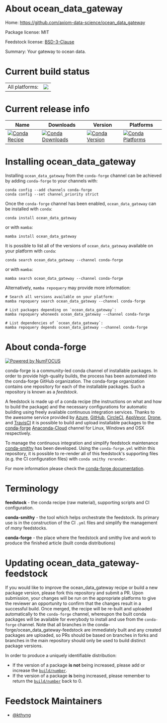 About ocean_data_gateway
========================

Home: https://github.com/axiom-data-science/ocean_data_gateway

Package license: MIT

Feedstock license: [BSD-3-Clause](https://github.com/conda-forge/ocean_data_gateway-feedstock/blob/main/LICENSE.txt)

Summary: Your gateway to ocean data.

Current build status
====================


<table><tr><td>All platforms:</td>
    <td>
      <a href="https://dev.azure.com/conda-forge/feedstock-builds/_build/latest?definitionId=12948&branchName=main">
        <img src="https://dev.azure.com/conda-forge/feedstock-builds/_apis/build/status/ocean_data_gateway-feedstock?branchName=main">
      </a>
    </td>
  </tr>
</table>

Current release info
====================

| Name | Downloads | Version | Platforms |
| --- | --- | --- | --- |
| [![Conda Recipe](https://img.shields.io/badge/recipe-ocean_data_gateway-green.svg)](https://anaconda.org/conda-forge/ocean_data_gateway) | [![Conda Downloads](https://img.shields.io/conda/dn/conda-forge/ocean_data_gateway.svg)](https://anaconda.org/conda-forge/ocean_data_gateway) | [![Conda Version](https://img.shields.io/conda/vn/conda-forge/ocean_data_gateway.svg)](https://anaconda.org/conda-forge/ocean_data_gateway) | [![Conda Platforms](https://img.shields.io/conda/pn/conda-forge/ocean_data_gateway.svg)](https://anaconda.org/conda-forge/ocean_data_gateway) |

Installing ocean_data_gateway
=============================

Installing `ocean_data_gateway` from the `conda-forge` channel can be achieved by adding `conda-forge` to your channels with:

```
conda config --add channels conda-forge
conda config --set channel_priority strict
```

Once the `conda-forge` channel has been enabled, `ocean_data_gateway` can be installed with `conda`:

```
conda install ocean_data_gateway
```

or with `mamba`:

```
mamba install ocean_data_gateway
```

It is possible to list all of the versions of `ocean_data_gateway` available on your platform with `conda`:

```
conda search ocean_data_gateway --channel conda-forge
```

or with `mamba`:

```
mamba search ocean_data_gateway --channel conda-forge
```

Alternatively, `mamba repoquery` may provide more information:

```
# Search all versions available on your platform:
mamba repoquery search ocean_data_gateway --channel conda-forge

# List packages depending on `ocean_data_gateway`:
mamba repoquery whoneeds ocean_data_gateway --channel conda-forge

# List dependencies of `ocean_data_gateway`:
mamba repoquery depends ocean_data_gateway --channel conda-forge
```


About conda-forge
=================

[![Powered by
NumFOCUS](https://img.shields.io/badge/powered%20by-NumFOCUS-orange.svg?style=flat&colorA=E1523D&colorB=007D8A)](https://numfocus.org)

conda-forge is a community-led conda channel of installable packages.
In order to provide high-quality builds, the process has been automated into the
conda-forge GitHub organization. The conda-forge organization contains one repository
for each of the installable packages. Such a repository is known as a *feedstock*.

A feedstock is made up of a conda recipe (the instructions on what and how to build
the package) and the necessary configurations for automatic building using freely
available continuous integration services. Thanks to the awesome service provided by
[Azure](https://azure.microsoft.com/en-us/services/devops/), [GitHub](https://github.com/),
[CircleCI](https://circleci.com/), [AppVeyor](https://www.appveyor.com/),
[Drone](https://cloud.drone.io/welcome), and [TravisCI](https://travis-ci.com/)
it is possible to build and upload installable packages to the
[conda-forge](https://anaconda.org/conda-forge) [Anaconda-Cloud](https://anaconda.org/)
channel for Linux, Windows and OSX respectively.

To manage the continuous integration and simplify feedstock maintenance
[conda-smithy](https://github.com/conda-forge/conda-smithy) has been developed.
Using the ``conda-forge.yml`` within this repository, it is possible to re-render all of
this feedstock's supporting files (e.g. the CI configuration files) with ``conda smithy rerender``.

For more information please check the [conda-forge documentation](https://conda-forge.org/docs/).

Terminology
===========

**feedstock** - the conda recipe (raw material), supporting scripts and CI configuration.

**conda-smithy** - the tool which helps orchestrate the feedstock.
                   Its primary use is in the construction of the CI ``.yml`` files
                   and simplify the management of *many* feedstocks.

**conda-forge** - the place where the feedstock and smithy live and work to
                  produce the finished article (built conda distributions)


Updating ocean_data_gateway-feedstock
=====================================

If you would like to improve the ocean_data_gateway recipe or build a new
package version, please fork this repository and submit a PR. Upon submission,
your changes will be run on the appropriate platforms to give the reviewer an
opportunity to confirm that the changes result in a successful build. Once
merged, the recipe will be re-built and uploaded automatically to the
`conda-forge` channel, whereupon the built conda packages will be available for
everybody to install and use from the `conda-forge` channel.
Note that all branches in the conda-forge/ocean_data_gateway-feedstock are
immediately built and any created packages are uploaded, so PRs should be based
on branches in forks and branches in the main repository should only be used to
build distinct package versions.

In order to produce a uniquely identifiable distribution:
 * If the version of a package **is not** being increased, please add or increase
   the [``build/number``](https://docs.conda.io/projects/conda-build/en/latest/resources/define-metadata.html#build-number-and-string).
 * If the version of a package **is** being increased, please remember to return
   the [``build/number``](https://docs.conda.io/projects/conda-build/en/latest/resources/define-metadata.html#build-number-and-string)
   back to 0.

Feedstock Maintainers
=====================

* [@kthyng](https://github.com/kthyng/)

